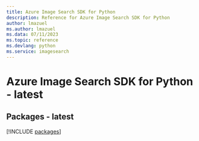 ```yaml
---
title: Azure Image Search SDK for Python
description: Reference for Azure Image Search SDK for Python
author: lmazuel
ms.author: lmazuel
ms.data: 07/11/2023
ms.topic: reference
ms.devlang: python
ms.service: imagesearch
---
```

# Azure Image Search SDK for Python - latest
## Packages - latest
[!INCLUDE [packages](image-search-index.md)]